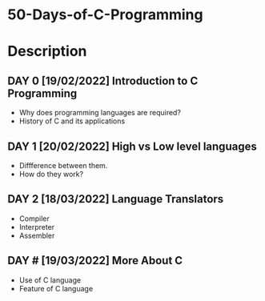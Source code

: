 # 50-Days-of-C-Programming
# Description
## DAY 0 [19/02/2022] Introduction to C Programming
* Why does programming languages are required?
* History of C and its applications
## DAY 1 [20/02/2022] High vs Low level languages
* Diffference between them.
* How do they work?
## DAY 2 [18/03/2022] Language Translators
* Compiler
* Interpreter
* Assembler
## DAY # [19/03/2022] More About C 
* Use of C language
* Feature of C language
